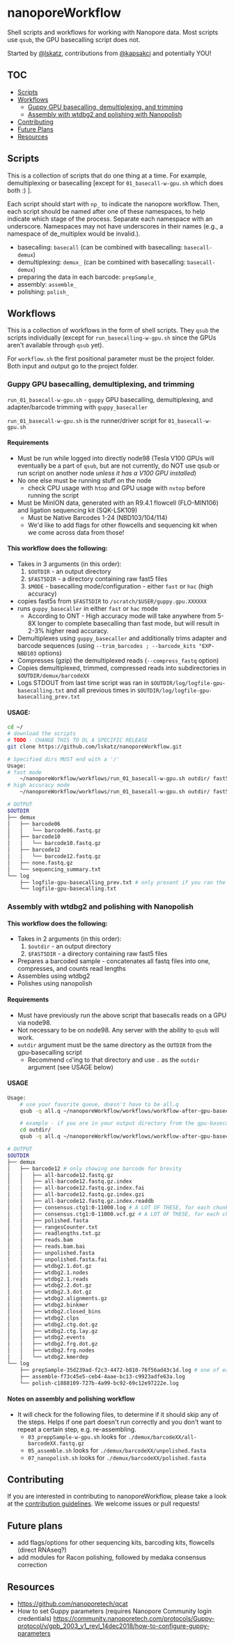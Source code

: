 # nanoporeWorkflow

Shell scripts and workflows for working with Nanopore data. Most scripts use `qsub`, the GPU basecalling script does not.

Started by [@lskatz](https://github.com/lskatz), contributions from [@kapsakcj](https://github.com/kapsakcj) and potentially YOU!

## TOC
  * [Scripts](#scripts)
  * [Workflows](#workflows)
    * [Guppy GPU basecalling, demultiplexing, and trimming](#guppy-gpu-basecalling-demultiplexing-and-trimming)
    * [Assembly with wtdbg2 and polishing with Nanopolish](#assembly-with-wtdbg2-and-polishing-with-nanopolish)
  * [Contributing](#contributing)
  * [Future Plans](#future-plans)
  * [Resources](#resources)

## Scripts

This is a collection of scripts that do one thing at a time.  For example, demultiplexing or basecalling [except for `01_basecall-w-gpu.sh` which does both :) ].

Each script should start with `np_` to indicate the nanopore workflow. Then,
each script should be named after one of these namespaces, to help indicate which stage of the process.
Separate each namespace with an underscore. Namespaces may not have underscores
in their names (e.g., a namespace of de_multiplex would be invalid.).

* basecalling: `basecall` (can be combined with basecalling: `basecall-demux`)
* demultiplexing: `demux_` (can be combined with basecalling: `basecall-demux`)
* preparing the data in each barcode: `prepSample_`
* assembly: `assemble_`
* polishing: `polish_`

## Workflows

This is a collection of workflows in the form of shell scripts.  They `qsub` the scripts individually (except for `run_basecalling-w-gpu.sh` since the GPUs aren't available through `qsub` yet).

For `workflow.sh` the first positional parameter must be the project folder.  Both input and output go to the project folder.

### Guppy GPU basecalling, demultiplexing, and trimming

`run_01_basecall-w-gpu.sh` - `guppy` GPU basecalling, demultiplexing, and adapter/barcode trimming with `guppy_basecaller`

`run_01_basecall-w-gpu.sh` is the runner/driver script for `01_basecall-w-gpu.sh`

#### Requirements
  * Must be run while logged into directly node98 (Tesla V100 GPUs will eventually be a part of `qsub`, but are not currently, do NOT use qsub or run script on another node _unless it has a V100 GPU installed_)
  * No one else must be running stuff on the node
    * check CPU usage with `htop` and GPU usage with `nvtop` before running the script
  * Must be MinION data, generated with an R9.4.1 flowcell (FLO-MIN106) and ligation sequencing kit (SQK-LSK109)
    * Must be Native Barcodes 1-24 (NBD103/104/114)
    * We'd like to add flags for other flowcells and sequencing kit when we come across data from those!

#### This workflow does the following:
  * Takes in 3 arguments (in this order):
    1. `$OUTDIR` - an output directory
    2. `$FAST5DIR` - a directory containing raw fast5 files
    3. `$MODE` - basecalling mode/configuration - either `fast` or `hac` (high accuracy)
  * copies fast5s from `$FAST5DIR` to `/scratch/$USER/guppy.gpu.XXXXXX`
  * runs `guppy_basecaller` in either `fast` or `hac` mode
    * According to ONT - High accuracy mode will take anywhere from 5-8X longer to complete basecalling than fast mode, but will result in 2-3% higher read accuracy. 
  * Demultiplexes using `guppy_basecaller` and additionally trims adapter and barcode sequences (using `--trim_barcodes ; --barcode_kits "EXP-NBD103` options)
  * Compresses (gzip) the demultiplexed reads (`--compress_fastq` option)
  * Copies demultiplexed, trimmed, compressed reads into subdirectories in `$OUTDIR/demux/barcodeXX`
  * Logs STDOUT from last time script was ran in `$OUTDIR/log/logfile-gpu-basecalling.txt` and all previous times in `$OUTDIR/log/logfile-gpu-basecalling_prev.txt`
 
 #### USAGE:
```bash
cd ~/
# download the scripts
# TODO - CHANGE THIS TO DL A SPECIFIC RELEASE
git clone https://github.com/lskatz/nanoporeWorkflow.git

# Specified dirs MUST end with a '/'
Usage: 
# fast mode
    ~/nanoporeWorkflow/workflows/run_01_basecall-w-gpu.sh outdir/ fast5dir/ fast
# high accuracy mode
    ~/nanoporeWorkflow/workflows/run_01_basecall-w-gpu.sh outdir/ fast5dir/ hac

# OUTPUT
$OUTDIR
├── demux
│   ├── barcode06
│   │   └── barcode06.fastq.gz
│   ├── barcode10
│   │   └── barcode10.fastq.gz
│   ├── barcode12
│   │   └── barcode12.fastq.gz
│   ├── none.fastq.gz
│   └── sequencing_summary.txt
└── log
    ├── logfile-gpu-basecalling_prev.txt # only present if you ran the script more than once
    └── logfile-gpu-basecalling.txt
```

### Assembly with wtdbg2 and polishing with Nanopolish

#### This workflow does the following:
  * Takes in 2 arguments (in this order):
    1. `$outdir` - an output directory
    2. `$FAST5DIR` - a directory containing raw fast5 files
  * Prepares a barcoded sample - concatenates all fastq files into one, compresses, and counts read lengths
  * Assembles using wtdbg2
  * Polishes using nanopolish

#### Requirements
  * Must have previously run the above script that basecalls reads on a GPU via node98.
  * Not necessary to be on node98. Any server with the ability to `qsub` will work.
  * `outdir` argument must be the same directory as the `OUTDIR` from the gpu-basecalling script
    * Recommend `cd`'ing to that directory and use `.` as the `outdir` argument (see USAGE below)

#### USAGE
```bash
Usage: 
    # use your favorite queue, doesn't have to be all.q
    qsub -q all.q ~/nanoporeWorkflow/workflows/workflow-after-gpu-basecalling.sh outdir/ fast5dir/

    # example - if you are in your output directory from the gpu-basecalling script
    cd outdir/
    qsub -q all.q ~/nanoporeWorkflow/workflows/workflow-after-gpu-basecalling.sh . ../FAST5/

# OUTPUT
$OUTDIR
├── demux
│   ├── barcode12 # only showing one barcode for brevity
│   │   ├── all-barcode12.fastq.gz
│   │   ├── all-barcode12.fastq.gz.index
│   │   ├── all-barcode12.fastq.gz.index.fai
│   │   ├── all-barcode12.fastq.gz.index.gzi
│   │   ├── all-barcode12.fastq.gz.index.readdb
│   │   ├── consensus.ctg1:0-11000.log # A LOT OF THESE, for each chunk of each contig
│   │   ├── consensus.ctg1:0-11000.vcf.gz # A LOT OF THESE, for each chunk of each contig
│   │   ├── polished.fasta
│   │   ├── rangesCounter.txt
│   │   ├── readlengths.txt.gz
│   │   ├── reads.bam
│   │   ├── reads.bam.bai
│   │   ├── unpolished.fasta
│   │   ├── unpolished.fasta.fai
│   │   ├── wtdbg2.1.dot.gz
│   │   ├── wtdbg2.1.nodes
│   │   ├── wtdbg2.1.reads
│   │   ├── wtdbg2.2.dot.gz
│   │   ├── wtdbg2.3.dot.gz
│   │   ├── wtdbg2.alignments.gz
│   │   ├── wtdbg2.binkmer
│   │   ├── wtdbg2.closed_bins
│   │   ├── wtdbg2.clps
│   │   ├── wtdbg2.ctg.dot.gz
│   │   ├── wtdbg2.ctg.lay.gz
│   │   ├── wtdbg2.events
│   │   ├── wtdbg2.frg.dot.gz
│   │   ├── wtdbg2.frg.nodes
│   │   └── wtdbg2.kmerdep
└── log
    ├── prepSample-35d239ad-f2c3-4472-b810-76f56ad43c1d.log # one of each of these logs for each barcode
    ├── assemble-f73c45e5-ceb4-4aae-bc13-c9923adfe63a.log
    └── polish-c1888109-727b-4a99-bc92-69c12e97222e.log
```
#### Notes on assembly and polishing workflow
  * It will check for the following files, to determine if it should skip any of the steps. Helps if one part doesn't run correctly and you don't want to repeat a certain step, e.g. re-assembling.
    * `03_preppSample-w-gpu.sh` looks for `./demux/barcodeXX/all-barcodeXX.fastq.gz` 
    * `05_assemble.sh` looks for `./demux/barcodeXX/unpolished.fasta`
    * `07_nanopolish.sh` looks for `./demux/barcodeXX/polished.fasta`

## Contributing
If you are interested in contributing to nanoporeWorkflow, please take a look at the [contribution guidelines](CONTRIBUTING.md). We welcome issues or pull requests!

## Future plans
  * add flags/options for other sequencing kits, barcoding kits, flowcells (direct RNAseq?)
  * add modules for Racon polishing, followed by medaka consensus correction
  
## Resources
  * https://github.com/nanoporetech/qcat
  * How to set Guppy parameters (requires Nanopore Community login credentials) https://community.nanoporetech.com/protocols/Guppy-protocol/v/gpb_2003_v1_revl_14dec2018/how-to-configure-guppy-parameters

